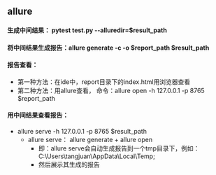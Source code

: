 ## allure
#### 生成中间结果： pytest test.py --alluredir=$result_path
#### 将中间结果生成报告：allure generate -c -o $report_path $result_path
#### 报告查看： 
- 第一种方法：在ide中，report目录下的index.html用浏览器查看
- 第二种方法：用allure查看， 命令：allure open -h 127.0.0.1 -p 8765 $report_path
#### 用中间结果查看报告：
- allure serve -h 127.0.0.1 -p 8765 $result_path
  - allure serve： allure generate + allure open 
    - 即：allure serve会自动生成报告到一个tmp目录下，例如：C:\Users\tangjuan\AppData\Local\Temp\;
    - 然后展示其生成的报告
